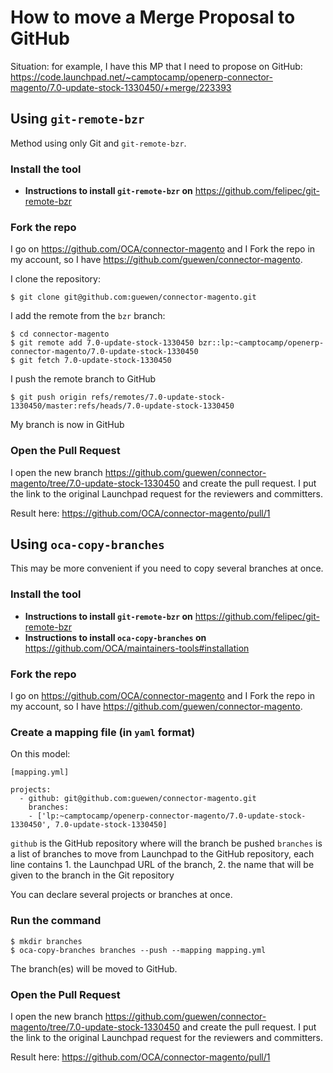 # How to move a Merge Proposal to GitHub

Situation: for example, I have this MP that I need to propose on GitHub:
https://code.launchpad.net/~camptocamp/openerp-connector-magento/7.0-update-stock-1330450/+merge/223393

## Using `git-remote-bzr`

Method using only Git and `git-remote-bzr`.

### Install the tool

* **Instructions to install `git-remote-bzr` on** https://github.com/felipec/git-remote-bzr

### Fork the repo

I go on https://github.com/OCA/connector-magento and I Fork the repo in my account, so I have https://github.com/guewen/connector-magento.

I clone the repository:

    $ git clone git@github.com:guewen/connector-magento.git

I add the remote from the `bzr` branch:

    $ cd connector-magento
    $ git remote add 7.0-update-stock-1330450 bzr::lp:~camptocamp/openerp-connector-magento/7.0-update-stock-1330450
    $ git fetch 7.0-update-stock-1330450

I push the remote branch to GitHub

    $ git push origin refs/remotes/7.0-update-stock-1330450/master:refs/heads/7.0-update-stock-1330450 

My branch is now in GitHub

### Open the Pull Request

I open the new branch https://github.com/guewen/connector-magento/tree/7.0-update-stock-1330450
and create the pull request. I put the link to the original Launchpad request for the reviewers and committers.

Result here: https://github.com/OCA/connector-magento/pull/1

## Using `oca-copy-branches`

This may be more convenient if you need to copy several branches at once.

### Install the tool

* **Instructions to install `git-remote-bzr` on** https://github.com/felipec/git-remote-bzr
* **Instructions to install `oca-copy-branches` on** https://github.com/OCA/maintainers-tools#installation

### Fork the repo

I go on https://github.com/OCA/connector-magento and I Fork the repo in my account, so I have https://github.com/guewen/connector-magento.

### Create a mapping file (in `yaml` format)

On this model:

    [mapping.yml]

    projects:
      - github: git@github.com:guewen/connector-magento.git
        branches:
        - ['lp:~camptocamp/openerp-connector-magento/7.0-update-stock-1330450', 7.0-update-stock-1330450]

`github` is the GitHub repository where will the branch be pushed
`branches` is a list of branches to move from Launchpad to the GitHub repository, each line contains 1. the Launchpad URL of the branch, 2. the name that will be given to the branch in the Git repository

You can declare several projects or branches at once.

### Run the command
  
    $ mkdir branches
    $ oca-copy-branches branches --push --mapping mapping.yml

The branch(es) will be moved to GitHub.

### Open the Pull Request

I open the new branch https://github.com/guewen/connector-magento/tree/7.0-update-stock-1330450
and create the pull request. I put the link to the original Launchpad request for the reviewers and committers.

Result here: https://github.com/OCA/connector-magento/pull/1